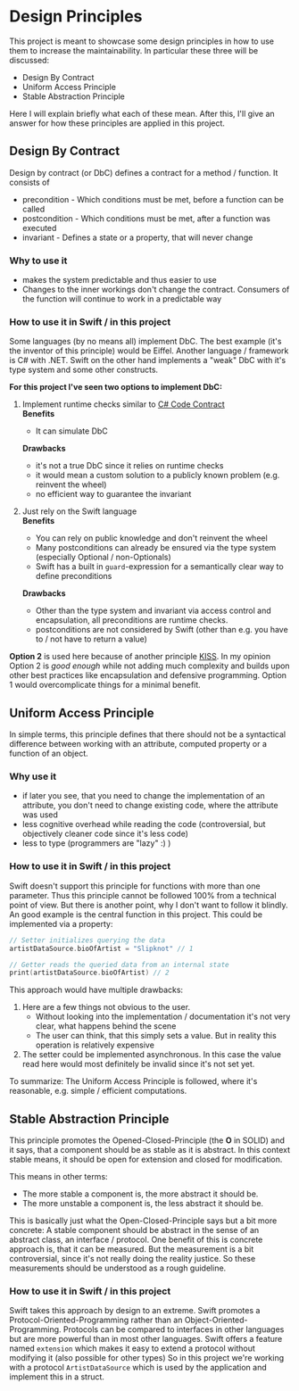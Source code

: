 # Design Principles

This project is meant to showcase some design principles in how to use them to increase the maintainability. In particular these three will be discussed:

-   Design By Contract
-   Uniform Access Principle
-   Stable Abstraction Principle

Here I will explain briefly what each of these mean. After this, I'll give an answer for how these principles are applied in this project.

## Design By Contract

Design by contract (or DbC) defines a contract for a method / function. It consists of

-   precondition - Which conditions must be met, before a function can be called
-   postcondition - Which conditions must be met, after a function was executed
-   invariant - Defines a state or a property, that will never change

### Why to use it

-   makes the system predictable and thus easier to use
-   Changes to the inner workings don't change the contract. Consumers of the function will continue to work in a predictable way

### How to use it in Swift / in this project

Some languages (by no means all) implement DbC. The best example (it's the inventor of this principle) would be Eiffel. Another language / framework is C# with .NET.
Swift on the other hand implements a "weak" DbC with it's type system and some other constructs.

**For this project I've seen two options to implement DbC:**

1. Implement runtime checks similar to [C# Code Contract](https://docs.microsoft.com/de-de/dotnet/framework/debug-trace-profile/code-contracts)\
   **Benefits**

    - It can simulate DbC

    **Drawbacks**

    - it's not a true DbC since it relies on runtime checks
    - it would mean a custom solution to a publicly known problem (e.g. reinvent the wheel)
    - no efficient way to guarantee the invariant

2. Just rely on the Swift language\
   **Benefits**

    - You can rely on public knowledge and don't reinvent the wheel
    - Many postconditions can already be ensured via the type system (especially Optional / non-Optionals)
    - Swift has a built in `guard`-expression for a semantically clear way to define preconditions

    **Drawbacks**

    - Other than the type system and invariant via access control and encapsulation, all preconditions are runtime checks.
    - postconditions are not considered by Swift (other than e.g. you have to / not have to return a value)

**Option 2** is used here because of another principle [KISS](https://en.wikipedia.org/wiki/KISS_principle). In my opinion Option 2 is _good enough_ while not adding much complexity and builds upon other best practices like encapsulation and defensive programming. Option 1 would overcomplicate things for a minimal benefit.

## Uniform Access Principle

In simple terms, this principle defines that there should not be a syntactical difference between working with an attribute, computed property or a function of an object.

### Why use it

-   if later you see, that you need to change the implementation of an attribute, you don't need to change existing code, where the attribute was used
-   less cognitive overhead while reading the code (controversial, but objectively cleaner code since it's less code)
-   less to type (programmers are "lazy" :) )

### How to use it in Swift / in this project

Swift doesn't support this principle for functions with more than one parameter. Thus this principle cannot be followed 100% from a technical point of view.
But there is another point, why I don't want to follow it blindly. An good example is the central function in this project. This could be implemented via a property:

```Swift
// Setter initializes querying the data
artistDataSource.bioOfArtist = "Slipknot" // 1

// Getter reads the queried data from an internal state
print(artistDataSource.bioOfArtist) // 2
```

This approach would have multiple drawbacks:

1. Here are a few things not obvious to the user.
    - Without looking into the implementation / documentation it's not very clear, what happens behind the scene
    - The user can think, that this simply sets a value. But in reality this operation is relatively expensive
2. The setter could be implemented asynchronous. In this case the value read here would most definitely be invalid since it's not set yet.

To summarize: The Uniform Access Principle is followed, where it's reasonable, e.g. simple / efficient computations.

## Stable Abstraction Principle

This principle promotes the Opened-Closed-Principle (the **O** in SOLID) and it says, that a component should be as stable as it is abstract.
In this context stable means, it should be open for extension and closed for modification.

This means in other terms:

-   The more stable a component is, the more abstract it should be.
-   The more unstable a component is, the less abstract it should be.

This is basically just what the Open-Closed-Principle says but a bit more concrete:
A stable component should be abstract in the sense of an abstract class, an interface / protocol.
One benefit of this is concrete approach is, that it can be measured. But the measurement is a bit controversial, since it's not really doing the reality justice. So these measurements should be understood as a rough guideline.

### How to use it in Swift / in this project

Swift takes this approach by design to an extreme. Swift promotes a Protocol-Oriented-Programming rather than an Object-Oriented-Programming.
Protocols can be compared to interfaces in other languages but are more powerful than in most other languages.
Swift offers a feature named `extension` which makes it easy to extend a protocol without modifying it (also possible for other types)
So in this project we're working with a protocol `ArtistDataSource` which is used by the application and implement this in a struct.